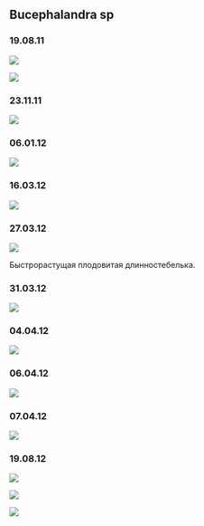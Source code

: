 ## Bucephalandra sp
### 19.08.11
![](./01.jpg)

![](./02.jpg)

### 23.11.11
![](./03.jpg)

### 06.01.12
![](./04.jpg)

### 16.03.12
![](./05.jpg)

### 27.03.12
![](./06.jpg)

Быстрорастущая плодовитая  длинностебелька. 

### 31.03.12
![](./07.jpg)

### 04.04.12
![](./08.jpg)

### 06.04.12
![](./09.jpg)

### 07.04.12
![](./10.jpg)

### 19.08.12
![](./11.jpg)

![](./12.jpg)

![](./13.jpg)
